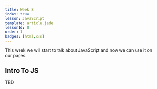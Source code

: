 ```yaml
---
title: Week 8
index: true
lesson: JavaScript
template: article.jade
lessonId: 8
order: 1
badges: [html,css]
---
```


This week we will start to talk about JavaScript and now we can use it on our pages.

<span class="more"></span>

## Intro To JS

TBD